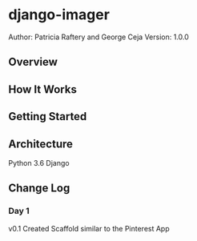 # django-imager
Author: Patricia Raftery and George Ceja
Version: 1.0.0

## Overview


## How It Works


## Getting Started


## Architecture
Python 3.6
Django


## Change Log


### Day 1
v0.1 Created Scaffold similar to the Pinterest App
